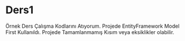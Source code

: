 # Ders1
Örnek Ders Çalışma Kodlarını Atıyorum. 
Projede EntityFramework Model First Kullanıldı.
Projede Tamamlanmamış Kısım veya eksiklikler olabilir.
